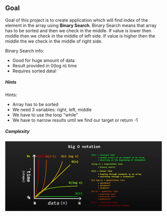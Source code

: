 ## Goal

Goal of this project is to create application which will find index of the element in the array using **Binary Search**. Binary Search means that array has to be sorted and then we check in the middle. If value is lower then middle then we check in the middle of left side. If value is higher then the middle the we check in the middle of right side.

Binary Search info:
* Good for huge amount of data
* Result provided in 0(log n) time
* Requires sorted data!

##### Hints
Hints:
* Array has to be sorted
* We need 3 variables: right, left, middle
* We have to use the loop "while"
* We have to narrow results until we find our target or return -1

##### Complexity

![My Image](readme-images/image-01.png)